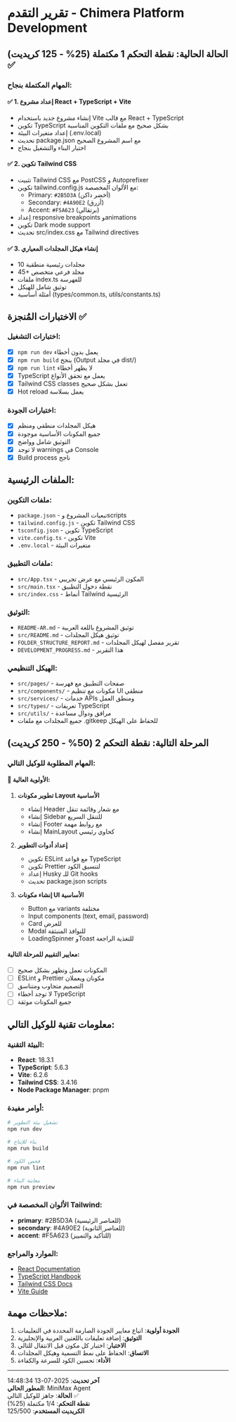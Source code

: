 # تقرير التقدم - Chimera Platform Development

## الحالة الحالية: نقطة التحكم 1 مكتملة (25% - 125 كريديت) ✅

### المهام المكتملة بنجاح:

#### ✅ 1. إعداد مشروع React + TypeScript + Vite
- إنشاء مشروع جديد باستخدام Vite مع قالب React + TypeScript
- تكوين TypeScript بشكل صحيح مع ملفات التكوين المناسبة
- إعداد متغيرات البيئة (.env.local)
- تحديث package.json مع اسم المشروع الصحيح
- اختبار البناء والتشغيل بنجاح

#### ✅ 2. تكوين Tailwind CSS
- تثبيت Tailwind CSS مع PostCSS و Autoprefixer
- تكوين tailwind.config.js مع الألوان المخصصة:
  - Primary: `#2B5D3A` (أخضر داكن)
  - Secondary: `#4A90E2` (أزرق)
  - Accent: `#F5A623` (برتقالي)
- إعداد responsive breakpoints وanimations
- تكوين Dark mode support
- تحديث src/index.css مع Tailwind directives

#### ✅ 3. إنشاء هيكل المجلدات المعياري
- 10 مجلدات رئيسية منطقية
- 45+ مجلد فرعي متخصص
- ملفات index.ts للفهرسة
- توثيق شامل للهيكل
- أمثلة أساسية (types/common.ts, utils/constants.ts)

## الاختبارات المُنجزة ✅

### اختبارات التشغيل:
- [x] `npm run dev` يعمل بدون أخطاء
- [x] `npm run build` ينجح (Output في مجلد dist/)
- [x] `npm run lint` لا يظهر أخطاء
- [x] TypeScript يعمل مع تحقق الأنواع
- [x] Tailwind CSS classes تعمل بشكل صحيح
- [x] Hot reload يعمل بسلاسة

### اختبارات الجودة:
- [x] هيكل المجلدات منطقي ومنظم
- [x] جميع المكونات الأساسية موجودة
- [x] التوثيق شامل وواضح
- [x] لا توجد warnings في Console
- [x] Build process ناجح

## الملفات الرئيسية:

### ملفات التكوين:
- `package.json` - تبعيات المشروع وscripts
- `tailwind.config.js` - تكوين Tailwind CSS
- `tsconfig.json` - تكوين TypeScript
- `vite.config.ts` - تكوين Vite
- `.env.local` - متغيرات البيئة

### ملفات التطبيق:
- `src/App.tsx` - المكون الرئيسي مع عرض تجريبي
- `src/main.tsx` - نقطة دخول التطبيق
- `src/index.css` - أنماط Tailwind الرئيسية

### التوثيق:
- `README-AR.md` - توثيق المشروع باللغة العربية
- `src/README.md` - توثيق هيكل المجلدات
- `FOLDER_STRUCTURE_REPORT.md` - تقرير مفصل لهيكل المجلدات
- `DEVELOPMENT_PROGRESS.md` - هذا التقرير

### الهيكل التنظيمي:
- `src/pages/` - صفحات التطبيق مع فهرسة
- `src/components/` - مكونات مع تنظيم UI منطقي
- `src/services/` - خدمات APIs ومنطق العمل
- `src/types/` - تعريفات TypeScript
- `src/utils/` - مرافق ودوال مساعدة
- جميع المجلدات مع ملفات .gitkeep للحفاظ على الهيكل

## المرحلة التالية: نقطة التحكم 2 (50% - 250 كريديت)

### المهام المطلوبة للوكيل التالي:

#### 🎯 الأولوية العالية:
1. **تطوير مكونات Layout الأساسية**
   - إنشاء Header مع شعار وقائمة تنقل
   - إنشاء Sidebar للتنقل السريع
   - إنشاء Footer مع روابط مهمة
   - إنشاء MainLayout كحاوي رئيسي

2. **إعداد أدوات التطوير**
   - تكوين ESLint مع قواعد TypeScript
   - تكوين Prettier لتنسيق الكود
   - إعداد Husky للـ Git hooks
   - تحديث package.json scripts

3. **إنشاء مكونات UI الأساسية**
   - Button مع variants مختلفة
   - Input components (text, email, password)
   - Card للعرض
   - Modal للنوافذ المنبثقة
   - LoadingSpinner وToast للتغذية الراجعة

#### معايير التقييم للمرحلة التالية:
- [  ] المكونات تعمل وتظهر بشكل صحيح
- [  ] ESLint و Prettier مكونان ويعملان
- [  ] التصميم متجاوب ومتناسق
- [  ] لا توجد أخطاء TypeScript
- [  ] جميع المكونات موثقة

## معلومات تقنية للوكيل التالي:

### البيئة التقنية:
- **React**: 18.3.1
- **TypeScript**: 5.6.3
- **Vite**: 6.2.6
- **Tailwind CSS**: 3.4.16
- **Node Package Manager**: pnpm

### أوامر مفيدة:
```bash
# تشغيل بيئة التطوير
npm run dev

# بناء للإنتاج
npm run build

# فحص الكود
npm run lint

# معاينة البناء
npm run preview
```

### الألوان المخصصة في Tailwind:
- **primary**: #2B5D3A (للعناصر الرئيسية)
- **secondary**: #4A90E2 (للعناصر الثانوية)
- **accent**: #F5A623 (للتأكيد والتمييز)

### الموارد والمراجع:
- [React Documentation](https://react.dev/)
- [TypeScript Handbook](https://www.typescriptlang.org/docs/)
- [Tailwind CSS Docs](https://tailwindcss.com/docs)
- [Vite Guide](https://vitejs.dev/guide/)

## ملاحظات مهمة:

1. **الجودة أولوية**: اتباع معايير الجودة الصارمة المحددة في التعليمات
2. **التوثيق**: إضافة تعليقات باللغتين العربية والإنجليزية
3. **الاختبار**: اختبار كل مكون قبل الانتقال للتالي
4. **الاتساق**: الحفاظ على نمط التسمية وهيكل المجلدات
5. **الأداء**: تحسين الكود للسرعة والكفاءة

---

**آخر تحديث**: 2025-07-13 14:48:34  
**المطور الحالي**: MiniMax Agent  
**الحالة**: جاهز للوكيل التالي ✅  
**نقطة التحكم**: 1/4 مكتملة (25%)  
**الكريديت المستخدم**: 125/500